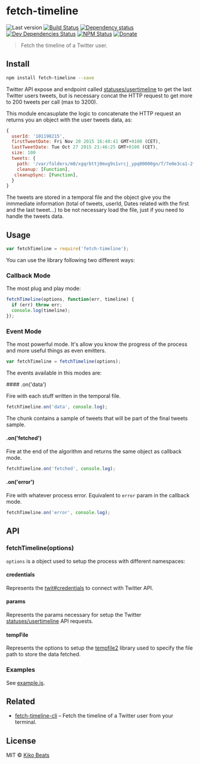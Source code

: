 # fetch-timeline

![Last version](https://img.shields.io/github/tag/Kikobeats/fetch-timeline.svg?style=flat-square)
[![Build Status](http://img.shields.io/travis/Kikobeats/fetch-timeline/master.svg?style=flat-square)](https://travis-ci.org/Kikobeats/fetch-timeline)
[![Dependency status](http://img.shields.io/david/Kikobeats/fetch-timeline.svg?style=flat-square)](https://david-dm.org/Kikobeats/fetch-timeline)
[![Dev Dependencies Status](http://img.shields.io/david/dev/Kikobeats/fetch-timeline.svg?style=flat-square)](https://david-dm.org/Kikobeats/fetch-timeline#info=devDependencies)
[![NPM Status](http://img.shields.io/npm/dm/fetch-timeline.svg?style=flat-square)](https://www.npmjs.org/package/fetch-timeline)
[![Donate](https://img.shields.io/badge/donate-paypal-blue.svg?style=flat-square)](https://paypal.me/Kikobeats)

> Fetch the timeline of a Twitter user.

## Install

```bash
npm install fetch-timeline --save
```
Twitter API expose and endpoint called [statuses/usertimeline](https://dev.twitter.com/rest/reference/get/statuses/user_timeline) to get the last Twitter users tweets, but is necessary concat the HTTP
request to get more to 200 tweets per call (max to 3200).

This module encasuplate the logic to concatenate the HTTP request an returns you an object with the user tweets data, as:

```js
{
  userId: '101198215',
  firstTweetDate: Fri Nov 20 2015 16:40:41 GMT+0100 (CET),
  lastTweetDate: Tue Oct 27 2015 21:46:25 GMT+0100 (CET),
  size: 100
  tweets: {
    path: '/var/folders/m0/xgqrbttj0mxg9s1vrcj_ypq00000gn/T/7e0e3ca1-2f3f-46a6-b852-328963391104',
    cleanup: [Function],
   cleanupSync: [Function],
  }
}
```

The tweets are stored in a temporal file and the object give you the inmmediate information (total of tweets, userId, Dates related with the first and the last tweet...) to be not necessary load the file, just if you need to handle the tweets data.

## Usage

```js
var fetchTimeline = require('fetch-timeline');
```
You can use the library following two different ways:

### Callback Mode

The most plug and play mode:

```js
fetchTimeline(options, function(err, timeline) {
  if (err) throw err;
  console.log(timeline);
});
```

### Event Mode

The most powerful mode. It's allow you know the progress of the process and more useful things as even emitters.

```js
var fetchTimeline = fetchTimeline(options);
```

The events available in this modes are:

#### .on('data')

Fire with each stuff written in the temporal file.

```js
fetchTimeline.on('data', console.log);
```

The chunk contains a sample of tweets that will be part of the final tweets sample.

#### .on('fetched')

Fire at the end of the algorithm and returns the same object as callback mode.

```js
fetchTimeline.on('fetched', console.log);
```

#### .on('error')

Fire with whatever process error. Equivalent to `error` param in the callback mode.

```js
fetchTimeline.on('error', console.log);
```

## API

### fetchTimeline(options)

`options` is a object used to setup the process with different namespaces:

#### credentials

Represents the [twit#credentials](https://github.com/ttezel/twit#var-t--new-twitconfig) to connect with Twitter API.

#### params

Represents the params necessary for setup the Twitter [statuses/usertimeline](https://dev.twitter.com/rest/reference/get/statuses/user_timeline) API requests.

#### tempFile

Represents the options to setup the [tempfile2](https://github.com/Kikobeats/tempfile2#api) library used to specify the file path to store the data fetched.

### Examples

See [example.js](https://github.com/Kikobeats/fetch-timeline/blob/master/example.js).

## Related

- [fetch-timeline-cli](https://github.com/Kikobeats/fetch-timeline-cli) – Fetch the timeline of a Twitter user from your terminal.

## License

MIT © [Kiko Beats](http://kikobeats.com)
